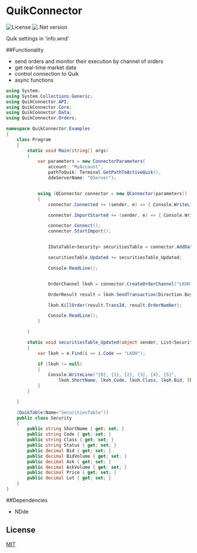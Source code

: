 # QuikConnector

![License](https://img.shields.io/badge/license-MIT-blue.svg)
![.Net version](https://img.shields.io/badge/.NET%20Framework-v4.6-red.svg)

Quik settings in 'info.wnd'

##Functionality
- send orders and monitor their execution by channel of orders
- get real-time market data
- control connection to Quik
- async functions


```c#
using System;
using System.Collections.Generic;
using QuikConnector.API;
using QuikConnector.Core;
using QuikConnector.Data;
using QuikConnector.Orders;

namespace QuikConnector.Examples
{
    class Program
    {
        static void Main(string[] args)
        {
            var parameters = new ConnectorParameters(
                account: "MyAccount",
                pathToQuik: Terminal.GetPathToActiveQuik(),
                ddeServerName: "QServer");


            using (QConnector connector = new QConnector(parameters))
            {
                connector.Connected += (sender, e) => { Console.WriteLine("Connected."); };

                connector.ImportStarted += (sender, e) => { Console.WriteLine("Import started."); };

                connector.Connect();
                connector.StartImport();


                IDataTable<Security> securitiesTable = connector.AddDataTable<Security>();

                securitiesTable.Updated += securitiesTable_Updated;

                Console.ReadLine();


                OrderChannel lkoh = connector.CreateOrderChannel("LKOH", "EQBR");

                OrderResult result = lkoh.SendTransaction(Direction.Buy, price: 3000.00M, volume: 1);

                lkoh.KillOrder(result.TransId, result.OrderNumber);

                Console.ReadLine();
            }

        }

        static void securitiesTable_Updated(object sender, List<Security> e)
        {
            var lkoh = e.Find(i => i.Code == "LKOH");

            if (lkoh != null)
            {
                Console.WriteLine("{0}, {1}, {2}, {3}, {4}, {5}",
                    lkoh.ShortName, lkoh.Code, lkoh.Class, lkoh.Bid, lkoh.Ask, lkoh.Price);
            }
        }

    }

    [QuikTable(Name="SecuritiesTable")]
    public class Security
    {
        public string ShortName { get; set; }
        public string Code { get; set; }
        public string Class { get; set; }
        public string Status { get; set; }
        public decimal Bid { get; set; }
        public decimal BidVolume { get; set; }
        public decimal Ask { get; set; }
        public decimal AskVolume { get; set; }
        public decimal Price { get; set; }
        public decimal Lot { get; set; }
    }
}

```

##Dependencies
- NDde

## License
[MIT](LICENSE)
